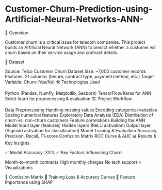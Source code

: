 # Customer-Churn-Prediction-using-Artificial-Neural-Networks-ANN-

📖 Overview

Customer churn is a critical issue for telecom companies. This project builds an Artificial Neural Network (ANN) to predict whether a customer will churn based on their service usage and contract details.

📂 Dataset

Source: Telco Customer Churn Dataset
Size: ~7,000 customer records
Features: 21 columns (tenure, contract type, payment method, etc.)
Target Variable: Churn (Yes/No)
🛠 Technologies Used

Python (Pandas, NumPy, Matplotlib, Seaborn)
TensorFlow/Keras for ANN
Scikit-learn for preprocessing & evaluation
🏗 Project Workflow

Data Preprocessing
Handling missing values
Encoding categorical variables
Scaling numerical features
Exploratory Data Analysis (EDA)
Distribution of churn vs. non-churn customers
Feature correlations
Building the ANN Model
Input layer (features)
Hidden layers (ReLU activation)
Output layer (Sigmoid activation for classification)
Model Training & Evaluation
Accuracy, Precision, Recall, F1-score
Confusion Matrix
ROC Curve & AUC
📊 Results & Key Insights

✅ Model Accuracy: XX%
✅ Key Factors Influencing Churn:

Month-to-month contracts
High monthly charges
No tech support
🔥 Visualizations

📌 Confusion Matrix
📌 Training Loss & Accuracy Curves
📌 Feature Importance using SHAP
